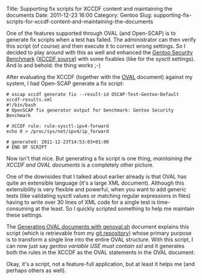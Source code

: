 Title: Supporting fix scripts for XCCDF content and maintaining the documents
Date: 2011-12-23 16:00
Category: Gentoo
Slug: supporting-fix-scripts-for-xccdf-content-and-maintaining-the-documents

One of the features supported through OVAL (and Open-SCAP) is to
generate fix scripts when a test has failed. The administrator can then
verify this script (of course) and then execute it to correct wrong
settings. So I decided to play around with this as well and enhanced the
[Gentoo Security
Benchmark](http://dev.gentoo.org/~swift/docs/previews/oval/gentoo-xccdf-guide.html)
([XCCDF
source](http://dev.gentoo.org/~swift/docs/previews/oval/scap-gentoo-xccdf.txt))
with some fixables (like for the sysctl settings). And lo and behold:
the thing works ;-)

After evaluating the XCCDF (together with the
[OVAL](http://dev.gentoo.org/~swift/docs/previews/oval/scap-gentoo-oval.txt)
document) against my system, I had Open-SCAP generate a fix script:

    # oscap xccdf generate fix --result-id OSCAP-Test-Gentoo-Default xccdf-results.xml
    #!/bin/bash
    # OpenSCAP fix generator output for benchmark: Gentoo Security Benchmark

    # XCCDF rule: rule-sysctl-ipv4-forward
    echo 0 > /proc/sys/net/ipv4/ip_forward

    # generated: 2011-12-23T14:53:03+01:00
    # END OF SCRIPT

Now isn't that nice. But generating a fix script is one thing,
*maintaining the XCCDF and OVAL documents* is a completely other
picture.

One of the downsides that I talked about earlier already is that OVAL
has quite an extensible language (it's a large XML document). Although
this extensibility is very flexible and powerful, when you want to add
generic tests (like validating sysctl values or matching regular
expressions in files) having to write over 30 lines of XML code for a
single test is time-consuming at the least. So I quickly scripted
something to help me maintain these settings.

The [Generating OVAL documents with
genoval.sh](http://dev.gentoo.org/~swift/docs/genoval.xml) document
explains this script (which is retrievable from my [git
repository](https://github.com/sjvermeu/small.coding)) whose primary
purpose is to transform a single line into the entire OVAL structure.
With this script, I can now just say *gentoo variable USE must contain
ssl* and it generates both the rules in the XCCDF as the OVAL statements
in the OVAL document.

Okay, it's a script, not a feature-full application, but at least it
helps me (and perhaps others as well).
